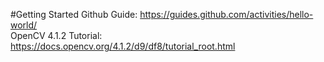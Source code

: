 #Getting Started
Github Guide: https://guides.github.com/activities/hello-world/ <br>
OpenCV 4.1.2 Tutorial: https://docs.opencv.org/4.1.2/d9/df8/tutorial_root.html <br>
